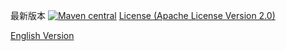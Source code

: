 最新版本 [![Maven central](https://maven-badges.herokuapp.com/maven-central/org.wing4j/wing4j-family/badge.svg)](http://mvnrepository.com/search?q=org.wing4j) [License (Apache License Version 2.0)](http://www.apache.org/licenses/LICENSE-2.0)

[English Version](./README_EN.md)